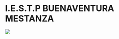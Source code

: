 I.E.S.T.P BUENAVENTURA MESTANZA
=============
![](https://sistema.istbm.edu.pe/vistas/img/usuarios/webgvi/NEWH7832.png)

